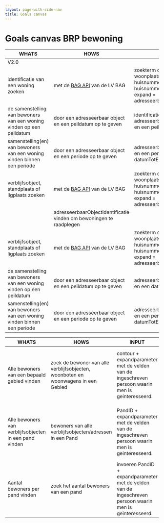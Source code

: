 ```yaml
---
layout: page-with-side-nav
title: Goals canvas
---
```


# Goals canvas BRP bewoning

| WHATS                                                                     | HOWS                                                                                                                                    | INPUT                                                                                                                                                           | OUTPUT                                                                                                                                                                                                                                                                     | GOALS                                                                                                               | STORIES |
| ------------------------------------------------------------------------- | --------------------------------------------------------------------------------------------------------------------------------------- | --------------------------------------------------------------------------------------------------------------------------------------------------------------- | -------------------------------------------------------------------------------------------------------------------------------------------------------------------------------------------------------------------------------------------------------------------------- | ------------------------------------------------------------------------------------------------------------------- | ------- |
| V2.0                                                  |                                                                                                                                     |                                                   |                                                                                                                                                                                                                      |                         |         |
| identificatie van een woning zoeken                                                                           | met de [BAG API](https://lvbag.github.io/BAG-API/Technische%20specificatie/#/Adres/bevraagAdressen) van de LV BAG                                                                                                                                        | zoekterm op postcode, woonplaats, straatnaam, huisnummer, huisletter, huisnummertoevoeging en expand = adresseerbaarObjectOdentificatie                                                  | adres en de identificatie van adresseerbaar object (woning)                                                                                                                                                                                                                         | identificatie vinden van een adresseerbaar object vinden om bewoning te raadplegen                             |         |
| de samenstelling van bewoners van een woning vinden op een peildatum                                            |door een adresseerbaar object en een peildatum op te geven                        | identificatie van een adresseerbaar object (woning) en een peildatum | collectie van burgerservicenummers van bewoners en mogelijke bewoners van de woning op de peildatum.                                                                                                       | de samenstelling van bewoners van een woning vinden op een peildatum           | [464](https://github.com/BRP-API/Haal-Centraal-BRP-bevragen/issues/464){:target="_blank"}, [465](https://github.com/BRP-API/Haal-Centraal-BRP-bevragen/issues/465){:target="_blank"}, BUS28, BUS11, BUS33, BUS31 |
| samenstelling(en) van bewoners van een woning vinden binnen een periode | door een adresseerbaar object en een periode op te geven                                    | adresseerbaarObjectIdentificatie en een periode (datumVan en datumTotEnMet)                                                                                                  | Collectie van bewoningPeriodes, waarbij iedere bewoningPeriode een andere samenstelling van bewoners en mogelijke bewoners representeert.  | Alle verschillende samenstellingen van bewoners van een woning vinden binnen een periode, met een begin- en einddatum. | [224](https://github.com/BRP-API/Haal-Centraal-BRP-bevragen/issues/224){:target="_blank"}, BUS26, BUS21, BUS19, BUS11, BUS7, BUS33 |
| verblijfsobject, standplaats of ligplaats zoeken                                                                           | met de [BAG API](https://lvbag.github.io/BAG-API/Technische%20specificatie/#/Adres/bevraagAdressen) van de LV BAG                                                                                                                                        | zoekterm op postcode, woonplaats, straatnaam, huisnummer, huisletter, huisnummertoevoeging en expand = adresseerbaarObjectOdentificatie                                                  | adres en adresseerbaarObjectIdentificatie                                                                                                                                                                                                                         | adresseerbaarObjectIdentificatie vinden om bewoningen te raadplegen                             |         |
                                                                                                            | adresseerbaarObjectIdentificatie vinden om bewoningen te raadplegen                             |         |
| verblijfsobject, standplaats of ligplaats zoeken                                                                           | met de [BAG API](https://lvbag.github.io/BAG-API/Technische%20specificatie/#/Adres/bevraagAdressen) van de LV BAG                                                                                                                                        | zoekterm op postcode, woonplaats, straatnaam, huisnummer, huisletter, huisnummertoevoeging en expand = adresseerbaarObjectOdentificatie                                                  | adres en adresseerbaarObjectIdentificatie                                                                                                                                                                                                                         | adresseerbaarObjectIdentificatie vinden om bewoningen te raadplegen                             |         |
| de samenstelling van bewoners van een woning vinden op een peildatum                                            |door een adresseerbaar object en een peildatum op te geven                        | adresseerbaarObjectIdentificatie en een datum | collectie van bewoners en mogelijke bewoners (BSNs) van de woning op de peildatum.                                                                                                       | de samenstelling van bewoners van een woning vinden op een peildatum           | [464](https://github.com/BRP-API/Haal-Centraal-BRP-bevragen/issues/464){:target="_blank"}, [465](https://github.com/BRP-API/Haal-Centraal-BRP-bevragen/issues/465){:target="_blank"}, BUS28, BUS11, BUS33, BUS31 |
| samenstelling(en) van bewoners van een woning vinden binnen een periode | door een adresseerbaar object en een periode op te geven                                    | adresseerbaarObjectIdentificatie en een periode (datumVan en datumTotEnMet)                                                                                                  | Collectie van bewoningPeriodes, waarbij iedere bewoningPeriode een andere samenstelling van bewoners en mogelijke bewoners representeert.  | Alle verschillende samenstellingen van bewoners van een woning vinden binnen een periode, met een begin- en einddatum. | [224](https://github.com/BRP-API/Haal-Centraal-BRP-bevragen/issues/224){:target="_blank"}, BUS26, BUS21, BUS19, BUS11, BUS7, BUS33 |



| WHATS                                                                     | HOWS                                                                                                                                    | INPUT                                                                                                                                                           | OUTPUT                                                                                                                                                                                                                                                                     | GOALS                                                                                                               | STORIES |
| ------------------------------------------------------------------------- | --------------------------------------------------------------------------------------------------------------------------------------- | --------------------------------------------------------------------------------------------------------------------------------------------------------------- | -------------------------------------------------------------------------------------------------------------------------------------------------------------------------------------------------------------------------------------------------------------------------- | ------------------------------------------------------------------------------------------------------------------- | ------- |
| Alle bewoners van een bepaald gebied vinden                               | zoek de bewoner van alle verblijfsobjecten, woonboten en woonwagens in een Gebied<br>                                                   | contour + expandparameter met de velden van de ingeschreven persoon waarin men is geinteresseerd.                                                               | reeks van adressen met bewoners (functieadres + expandable ingeschreven persoon)                                                                                                                                                                                           | alle adressen met hun bewoners binnen een contour                                                                   | [463](https://github.com/BRP-API/Haal-Centraal-BRP-bevragen/issues/463){:target="_blank"}, [456](https://github.com/BRP-API/Haal-Centraal-BRP-bevragen/issues/456){:target="_blank"}|
| Alle bewoners van verblijfsobjecten in een pand vinden                    | bewoners van alle verblijfsobjecten/adressen in een Pand<br>                                                                            | PandID + expandparameter met de velden van de ingeschreven persoon waarin men is geinteresseerd. <br>                                                           | reeks van adressen met bewoners (functieadres + expandable ingeschreven persoon)                                                                                                                                                                                           | Alle adressen en hun bewoners in pand vinden om aan te schrijven                                                    | [410](https://github.com/BRP-API/Haal-Centraal-BRP-bevragen/issues/410){:target="_blank"}, BUS14 |
| Aantal bewoners per pand vinden                                           | zoek het aantal bewoners van een pand                                                                                                   | invoeren PandID + expandparameter met de velden van de ingeschreven persoon waarin men is geinteresseerd. <br>                                                  | aantal bewoners van het pand (functieadres + expandable ingeschreven persoon)                                                                                                                                                                                              | Aantal bewoners van een pand vinden                                                                                 | [266](https://github.com/BRP-API/Haal-Centraal-BRP-bevragen/issues/266){:target="_blank"}|
